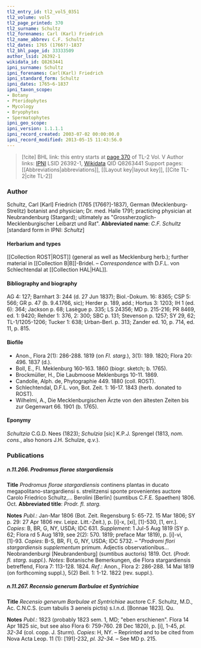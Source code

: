 ```yaml
---
tl2_entry_id: tl2_vol5_0351
tl2_volume: vol5
tl2_page_printed: 370
tl2_surname: Schultz
tl2_forenames: Carl (Karl) Friedrich
tl2_name_abbrev: C.F. Schultz
tl2_dates: 1765 (1766?)-1837
tl2_bhl_page_id: 33333509
author_lsid: 26392-1
wikidata_id: Q8263441
ipni_surname: Schultz
ipni_forenames: Carl(Karl) Friedrich
ipni_standard_form: Schultz
ipni_dates: 1765~6-1837
ipni_taxon_scope: 
- Botany
- Pteridophytes
- Mycology
- Bryophytes
- Spermatophytes
ipni_geo_scope: 
ipni_version: 1.1.1.1
ipni_record_created: 2003-07-02 00:00:00.0
ipni_record_modified: 2013-05-15 11:43:56.0
---
```


> [!cite] BHL link: this entry starts at [page 370](https://www.biodiversitylibrary.org/page/33333509) of TL-2 Vol. V
> Author links: [IPNI](https://www.ipni.org/a/26392-1) LSID 26392-1, [Wikidata](https://www.wikidata.org/wiki/Q8263441) QID Q8263441
> Support pages: [[Abbreviations|abbreviations]], [[Layout key|layout key]], [[Cite TL-2|cite TL-2]]

### Author

Schultz, Carl \[Karl\] Friedrich (1765 \[1766?\]-1837), German (Mecklenburg-Strelitz) botanist and physician; Dr. med. Halle 1791; practicing physician at Neubrandenburg (Stargard); ultimately as "Grossherzoglich-Mecklenburgischer Leibarzt und Rat". 
**Abbreviated name**: *C.F. Schultz* \[standard form in IPNI: *Schultz*\]

#### Herbarium and types

[[Collection ROST|ROST]] (general as well as Mecklenburg herb.); further material in [[Collection B|B]]-Bridel. – *Correspondence* with D.F.L. von Schlechtendal at [[Collection HAL|HAL]].

#### Bibliography and biography

AG 4: 127; Barnhart 3: 244 (d. 27 Jun 1837); Biol.-Dokum. 16: 8365; CSP 5: 566; GR p. 47 (b. 9.4.1766, sic); Herder p. 189, add.; Hortus 3: 1203; IH 1 (ed. 6): 364; Jackson p. 68; Lasègue p. 335; LS 24356; MD p. 215-216; PR 8469, ed. 1: 9420; Rehder 1: 376, 2: 300; SBC p. 131; Stevenson p. 1257; SY 29, 62; TL-1/1205-1206; Tucker 1: 638; Urban-Berl. p. 313; Zander ed. 10, p. 714, ed. 11, p. 815.

#### Biofile

- Anon., Flora 2(1): 286-288. 1819 (on *Fl. starg.*), 3(1): 189. 1820; Flora 20: 496. 1837 (d.).
- Boll, E., Fl. Meklenburg 160-163. 1860 (biogr. sketch; b. 1765).
- Brockmüller, H., Die Laubmoose Meklenburgs 10-11. 1869.
- Candolle, Alph. de, Phytographie 449. 1880 (coll. ROST).
- Schlechtendal, D.F.L. von, Bot. Zeit. 1: 16-17. 1843 (herb. donated to ROST).
- Wilhelmi, A., Die Mecklenburgischen Ärzte von den ältesten Zeiten bis zur Gegenwart 66. 1901 (b. 1765).

#### Eponymy

*Schultzia* C.G.D. Nees (1823); *Schulzia* \[sic\] K.P.J. Sprengel (1813, *nom. cons.*, also honors J.H. Schulze, *q.v.*).

### Publications

##### n.11.266. Prodromus florae stargardiensis

**Title**
*Prodromus florae stargardiensis* continens plantas in ducato megapolitano-stargardiensi s. strelitzensi sponte provenientes auctore Carolo Friedrico Schultz,... Berolini \[Berlin\] (sumtibus C.F.E. Spaethen) 1806. Oct.
**Abbreviated title**: *Prodr. fl. starg.*

**Notes**
*Publ*.: Jan-Mar 1806 (Bot. Zeit. Regensburg 5: 65-72. 15 Mar 1806; SY p. 29: 27 Apr 1806 rev. Leipz. Litt.-Zeit.), p. \[i\]-x, \[xi\], \[1\]-530, \[1, err.\]. *Copies*: B, BR, G, NY, USDA; IDC 631.
*Supplement*: 1 Jul-5 Aug 1819 (SY p. 62; Flora rd 5 Aug 1819, see 2(2): 570. 1819; preface Mar 1819), p. \[i\]-vi, \[1\]-93. *Copies*: B-S, BR, FI, G, NY, USDA; IDC 5732. – "*Prodromi flori stargardiensis supplementum* primum. Adjectis observationibus... Neobrandenburgi \[Neubrandenburg\] (sumtibus auctoris) 1819. Oct.
(*Prodr. fl. starg. suppl.*).
*Notes*: Botanische Bemerkungen, die Flora stargardiensis betreffend, Flora 7: 113-128. 1824.
*Ref*.: Anon., Flora 2: 286-288. 14 Mai 1819 (on forthcoming suppl.), 5(2) Beil. 1: 1-12. 1822 (rev. suppl.).

##### n.11.267. Recensio generum Barbulae et Syntrichiae

**Title**
*Recensio generum Barbulae et Syntrichiae* auctore C.F. Schultz, M.D., Ac. C.N.C.S. (cum tabulis 3 aeneis pictis) s.l.n.d. \[Bonnae 1823\]. Qu.

**Notes**
*Publ*.: 1823 (probably 1823 sem. 1, MD; "eben erschienen". Flora 14 Apr 1825 sic, but see also Flora 6: 759-760. 28 Dec 1820), p. \[i\], 1-45, *pl. 32-34* (col. copp. J. Sturm).
*Copies*: H, NY. – Reprinted and to be cited from Nova Acta Leop. 11 (1): \[191\]-232, *pl. 32-34.* – See MD p. 215.

